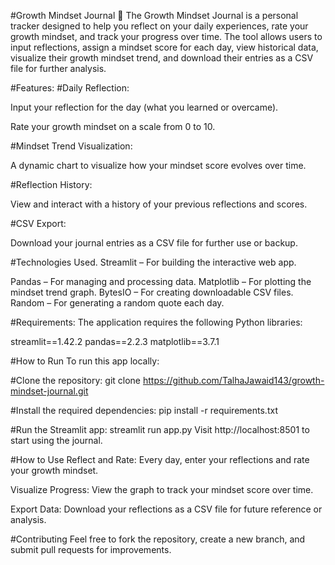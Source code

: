#Growth Mindset Journal 🧠 The Growth Mindset Journal is a personal tracker designed to help you reflect on your daily experiences, rate your growth mindset, and track your progress over time. The tool allows users to input reflections, assign a mindset score for each day, view historical data, visualize their growth mindset trend, and download their entries as a CSV file for further analysis.

#Features: #Daily Reflection:

Input your reflection for the day (what you learned or overcame).

Rate your growth mindset on a scale from 0 to 10.

#Mindset Trend Visualization:

A dynamic chart to visualize how your mindset score evolves over time.

#Reflection History:

View and interact with a history of your previous reflections and scores.

#CSV Export:

Download your journal entries as a CSV file for further use or backup.

#Technologies Used. Streamlit – For building the interactive web app.

Pandas – For managing and processing data. Matplotlib – For plotting the mindset trend graph. BytesIO – For creating downloadable CSV files. Random – For generating a random quote each day.

#Requirements: The application requires the following Python libraries:

streamlit==1.42.2 pandas==2.2.3 matplotlib==3.7.1

#How to Run To run this app locally:

#Clone the repository: git clone https://github.com/TalhaJawaid143/growth-mindset-journal.git

#Install the required dependencies: pip install -r requirements.txt

#Run the Streamlit app: streamlit run app.py Visit http://localhost:8501 to start using the journal.

#How to Use Reflect and Rate: Every day, enter your reflections and rate your growth mindset.

Visualize Progress: View the graph to track your mindset score over time.

Export Data: Download your reflections as a CSV file for future reference or analysis.

#Contributing Feel free to fork the repository, create a new branch, and submit pull requests for improvements.
